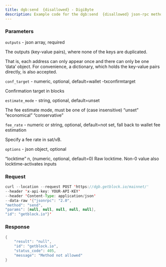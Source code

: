 ```yaml
---
title: dgb:send  {disallowed} - DigiByte
description: Example code for the dgb:send  {disallowed} json-rpc method. Сomplete guide on how to use dgb:send  {disallowed} json-rpc in GetBlock.io Web3 documentation.
---
```


### Parameters


`outputs` - json array, required

The outputs (key-value pairs), where none of the keys are duplicated.

That is, each address can only appear once and there can only be one
‘data’ object. For convenience, a dictionary, which holds the key-value
pairs directly, is also accepted.

`conf_target` - numeric, optional, default=wallet -txconfirmtarget

Confirmation target in blocks

`estimate_mode` - string, optional, default=unset

The fee estimate mode, must be one of (case insensitive) “unset”
“economical” “conservative”

`fee_rate` - numeric or string, optional, default=not set, fall back to
wallet fee estimation

Specify a fee rate in sat/vB.

`options` - json object, optional

“locktime” n, (numeric, optional, default=0) Raw locktime. Non-0 value
also locktime-activates inputs

### Request

``` java
curl --location --request POST 'https://dgb.getblock.io/mainnet/' 
--header 'x-api-key: YOUR-API-KEY' 
--header 'Content-Type: application/json' 
--data-raw '{"jsonrpc": "2.0",
"method": "send",
"params": [null, null, null, null, null],
"id": "getblock.io"}'
```

###  Response

``` java
{
    "result": "null",
    "id": "getblock.io",
    "status_code": 405,
    "message": "Method not allowed"
}
```


